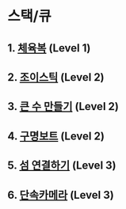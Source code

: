 # 스택/큐

## 1. [체육복](https://github.com/KKM220204/programmers220204/blob/main/programmers_highScoreKit/M6_Greedy/Q1_workout_clothes.md) (Level 1)

## 2. [조이스틱](#) (Level 2)

## 3. [큰 수 만들기](#) (Level 2)

## 4. [구명보트](#) (Level 2)

## 5. [섬 연결하기](#) (Level 3)

## 6. [단속카메라](#) (Level 3)

